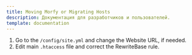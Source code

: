 ```yaml
---
title: Moving Morfy or Migrating Hosts
description: Документация для разработчиков и пользователей.
template: documentation
---
```



1. Go to the `/config/site.yml` and change the Website URL, if needed.  
2. Edit main `.htaccess` file and correct the RewriteBase rule.  
